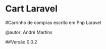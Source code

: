 # Cart Laravel 
#Carrinho de compras escrito em Php Laravel 

@autor: André Martins


##Versão 0.0.2
